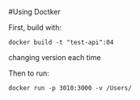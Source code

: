 #Using Doctker

First, build with:

`docker build -t "test-api":04`

changing version each time

Then to run:

`docker run -p 3010:3000 -v /Users/`
